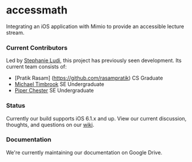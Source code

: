 accessmath
==========
Integrating an iOS application with Mimio to provide an accessible lecture stream.
### Current Contributors
Led by [Stephanie Ludi](https://github.com/retrogamer80s), this project has previously seen development. Its current team consists of:
* [Pratik Rasam] (https://github.com/rasampratik) CS Graduate 
* [Michael Timbrook](https://github.com/7imbrook) SE Undergraduate 
* [Piper Chester](https://github.com/piperchester) SE Undergraduate 

### Status
Currently our build supports iOS 6.1.x and up. View our current discussion, thoughts, and questions on our [wiki](https://github.com/RITAccess/accessmath/wiki/home).

### Documentation
We're currently maintaining our documentation on Google Drive.
